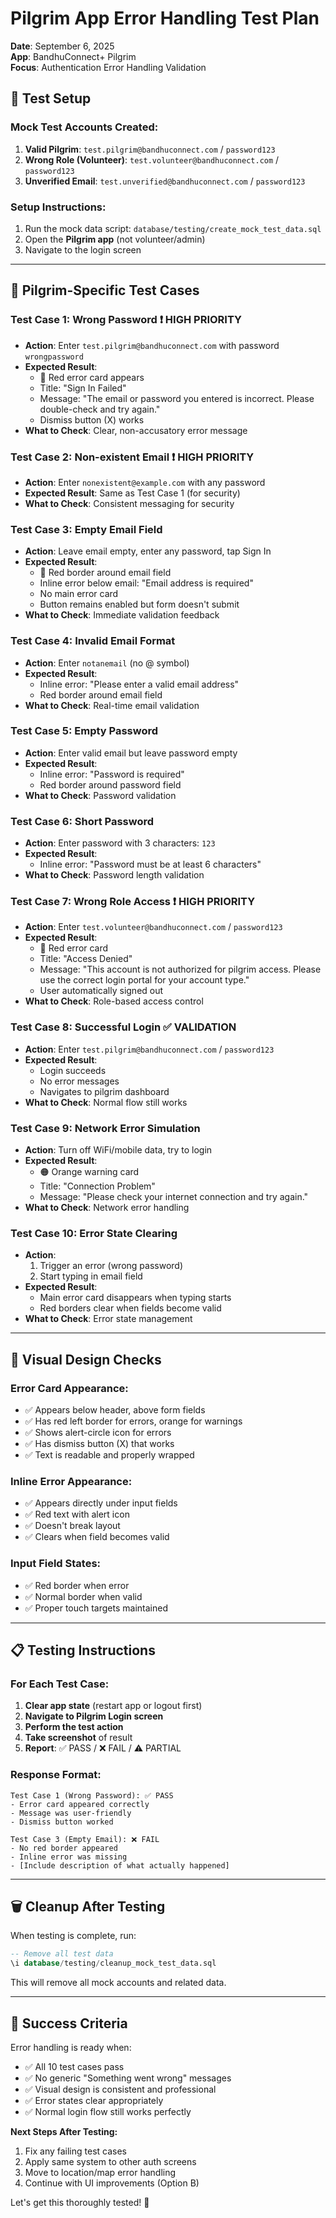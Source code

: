 # Pilgrim App Error Handling Test Plan

**Date**: September 6, 2025  
**App**: BandhuConnect+ Pilgrim  
**Focus**: Authentication Error Handling Validation

## 🎯 **Test Setup**

### **Mock Test Accounts Created:**

1. **Valid Pilgrim**: `test.pilgrim@bandhuconnect.com` / `password123`
2. **Wrong Role (Volunteer)**: `test.volunteer@bandhuconnect.com` / `password123`
3. **Unverified Email**: `test.unverified@bandhuconnect.com` / `password123`

### **Setup Instructions:**

1. Run the mock data script: `database/testing/create_mock_test_data.sql`
2. Open the **Pilgrim app** (not volunteer/admin)
3. Navigate to the login screen

---

## 🧪 **Pilgrim-Specific Test Cases**

### **Test Case 1: Wrong Password** ❗ HIGH PRIORITY

- **Action**: Enter `test.pilgrim@bandhuconnect.com` with password `wrongpassword`
- **Expected Result**:
  - 🔴 Red error card appears
  - Title: "Sign In Failed"
  - Message: "The email or password you entered is incorrect. Please double-check and try again."
  - Dismiss button (X) works
- **What to Check**: Clear, non-accusatory error message

### **Test Case 2: Non-existent Email** ❗ HIGH PRIORITY

- **Action**: Enter `nonexistent@example.com` with any password
- **Expected Result**: Same as Test Case 1 (for security)
- **What to Check**: Consistent messaging for security

### **Test Case 3: Empty Email Field**

- **Action**: Leave email empty, enter any password, tap Sign In
- **Expected Result**:
  - 🔴 Red border around email field
  - Inline error below email: "Email address is required"
  - No main error card
  - Button remains enabled but form doesn't submit
- **What to Check**: Immediate validation feedback

### **Test Case 4: Invalid Email Format**

- **Action**: Enter `notanemail` (no @ symbol)
- **Expected Result**:
  - Inline error: "Please enter a valid email address"
  - Red border around email field
- **What to Check**: Real-time email validation

### **Test Case 5: Empty Password**

- **Action**: Enter valid email but leave password empty
- **Expected Result**:
  - Inline error: "Password is required"
  - Red border around password field
- **What to Check**: Password validation

### **Test Case 6: Short Password**

- **Action**: Enter password with 3 characters: `123`
- **Expected Result**:
  - Inline error: "Password must be at least 6 characters"
- **What to Check**: Password length validation

### **Test Case 7: Wrong Role Access** ❗ HIGH PRIORITY

- **Action**: Enter `test.volunteer@bandhuconnect.com` / `password123`
- **Expected Result**:
  - 🔴 Red error card
  - Title: "Access Denied"
  - Message: "This account is not authorized for pilgrim access. Please use the correct login portal for your account type."
  - User automatically signed out
- **What to Check**: Role-based access control

### **Test Case 8: Successful Login** ✅ VALIDATION

- **Action**: Enter `test.pilgrim@bandhuconnect.com` / `password123`
- **Expected Result**:
  - Login succeeds
  - No error messages
  - Navigates to pilgrim dashboard
- **What to Check**: Normal flow still works

### **Test Case 9: Network Error Simulation**

- **Action**: Turn off WiFi/mobile data, try to login
- **Expected Result**:
  - 🟠 Orange warning card
  - Title: "Connection Problem"
  - Message: "Please check your internet connection and try again."
- **What to Check**: Network error handling

### **Test Case 10: Error State Clearing**

- **Action**:
  1. Trigger an error (wrong password)
  2. Start typing in email field
- **Expected Result**:
  - Main error card disappears when typing starts
  - Red borders clear when fields become valid
- **What to Check**: Error state management

---

## 📱 **Visual Design Checks**

### **Error Card Appearance:**

- ✅ Appears below header, above form fields
- ✅ Has red left border for errors, orange for warnings
- ✅ Shows alert-circle icon for errors
- ✅ Has dismiss button (X) that works
- ✅ Text is readable and properly wrapped

### **Inline Error Appearance:**

- ✅ Appears directly under input fields
- ✅ Red text with alert icon
- ✅ Doesn't break layout
- ✅ Clears when field becomes valid

### **Input Field States:**

- ✅ Red border when error
- ✅ Normal border when valid
- ✅ Proper touch targets maintained

---

## 📋 **Testing Instructions**

### **For Each Test Case:**

1. **Clear app state** (restart app or logout first)
2. **Navigate to Pilgrim Login screen**
3. **Perform the test action**
4. **Take screenshot** of result
5. **Report**: ✅ PASS / ❌ FAIL / ⚠️ PARTIAL

### **Response Format:**

```
Test Case 1 (Wrong Password): ✅ PASS
- Error card appeared correctly
- Message was user-friendly
- Dismiss button worked

Test Case 3 (Empty Email): ❌ FAIL
- No red border appeared
- Inline error was missing
- [Include description of what actually happened]
```

---

## 🗑️ **Cleanup After Testing**

When testing is complete, run:

```sql
-- Remove all test data
\i database/testing/cleanup_mock_test_data.sql
```

This will remove all mock accounts and related data.

---

## 🎯 **Success Criteria**

Error handling is ready when:

- ✅ All 10 test cases pass
- ✅ No generic "Something went wrong" messages
- ✅ Visual design is consistent and professional
- ✅ Error states clear appropriately
- ✅ Normal login flow still works perfectly

**Next Steps After Testing:**

1. Fix any failing test cases
2. Apply same system to other auth screens
3. Move to location/map error handling
4. Continue with UI improvements (Option B)

Let's get this thoroughly tested! 🚀
